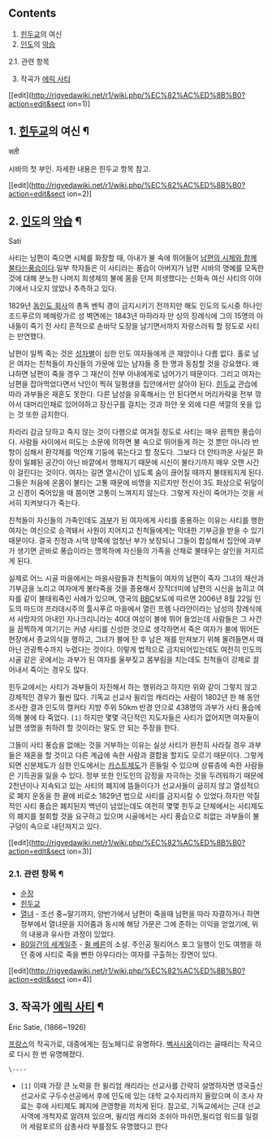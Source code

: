 ## Contents

    

1. [힌두교](%ED%9E%8C%EB%91%90%EA%B5%90.md)의 여신 
2. [인도](%EC%9D%B8%EB%8F%84.md)의 [악습](%EC%95%85%EC%8A%B5.md)
    

2.1. 관련 항목

3. 작곡가 [에릭 사티](%EC%97%90%EB%A6%AD%20%EC%82%AC%ED%8B%B0.md)

[[edit](http://rigvedawiki.net/r1/wiki.php/%EC%82%AC%ED%8B%B0?action=edit&sect
ion=1)]

## 1. [힌두교](%ED%9E%8C%EB%91%90%EA%B5%90.md)의 여신 ¶

  

सती

  

시바의 첫 부인. 자세한 내용은 힌두교 항목 참고.

  

[[edit](http://rigvedawiki.net/r1/wiki.php/%EC%82%AC%ED%8B%B0?action=edit&sect
ion=2)]

## 2. [인도](%EC%9D%B8%EB%8F%84.md)의 [악습](%EC%95%85%EC%8A%B5.md) ¶

  

Sati

  

사티는 남편이 죽으면 시체를 화장할 때, 아내가 불 속에 뛰어들어 [남편의 시체와 함께 불타는풍습이다](%EC%88%9C%EC%9E%A5.md).일부 학자들은 이 사티라는 풍습이 아버지가 남편 시바의 명예를 모독한 것에 대해
분노한 나머지 희생제의 불에 몸을 던져 희생했다는 신화속 여신 사티의 이야기에서 나오지 않았나 추측하고 있다.

  

1829년 [동인도 회사](%EB%8F%99%EC%9D%B8%EB%8F%84%20%ED%9A%8C%EC%82%AC.md)의 총독 벤틱
경이 금지시키기 전까지만 해도 인도의 도시중 하나인 조드푸르의 메헤랑가르 성 벽면에는 1843년 마하라자 만 싱의 장례식에 그의 15명의
아내들이 죽기 전 사티 흔적으로 손바닥 도장을 남기면서까지 자랑스러워 할 정도로 사티는 만연했다.

  

남편이 일찍 죽는 것은 [성차별](%EC%84%B1%EC%B0%A8%EB%B3%84.md)이 심한 인도 여자들에게 큰 재앙이나 다름
없다. 홀로 남은 여자는 친척들이 자신들의 가문에 있는 남자들 중 한 명과 동침할 것을 강요했다. 왜냐하면 남편이 죽을 경우 그 재산이 전부
아내에게로 넘어가기 때문이다. 그리고 여자는 남편을 잡아먹었다면서 낙인이 찍혀 일평생을 집안에서만 살아야 된다.
[힌두교](%ED%9E%8C%EB%91%90%EA%B5%90.md) 관습에 따라 과부들은 재혼도 못한다. 다른 남성을 유혹해서는 안
된다면서 머리카락을 전부 깎아서 대머리인채로 있어야하고 장신구를 걸치는 것과 하얀 옷 외에 다른 색깔의 옷을 입는 것 또한 금지한다.

  

차라리 감금 당하고 죽지 않는 것이 다행으로 여겨질 정도로 사티는 매우 끔찍한 풍습이다. 사람들 사이에서 떠도는 소문에 의하면 불 속으로
뛰어들게 하는 것 뿐만 아니라 반항이 심해서 환각제를 먹인채 기둥에 묶는다고 할 정도다. 그보다 더 안타까운 사실은 화장이 밀폐된 공간이
아닌 바깥에서 행해지기 때문에 시신이 불타기까지 매우 오랜 시간이 걸린다는 것이다. 여자는 길면 열시간이 넘도록 숨이 끊어질 때까지
불태워지게 된다. 그들은 처음에 온몸이 불타는 고통 때문에 비명을 지르지만 전신이 3도 화상으로 뒤덮이고 신경이 죽어있을 때 쯤이면 고통이
느껴지지 않는다. 그렇게 자신이 죽어가는 것을 서서히 지켜보다가 죽는다.

  

친척들이 자신들의 가족인데도 [과부](%EA%B3%BC%EB%B6%80.md)가 된 여자에게 사티를 종용하는 이유는 사티를 행한 여자는
여신으로 승격돼서 사원이 지어지고 친척들에게는 막대한 기부금을 받을 수 있기 때문이다. 결국 친정과 시댁 양쪽에 엄청난 부가 보장되니 그들이
합심해서 집안에 과부가 생기면 곧바로 풍습이라는 명목하에 자신들의 가족을 산채로 불태우는 살인을 저지르게 된다.

  

실제로 어느 시골 마을에서는 마을사람들과 친척들이 여자의 남편이 죽자 그녀의 재산과 기부금을 노리고 여자에게 불타죽을 것을 종용해서
장작더미에 남편의 시신을 눕히고 여자를 같이 불태워죽인 사례가 있으며, 영국의 [BBC](BBC.md)보도에 따르면 2006년 8월
22일 인도의 마드야 프라데시주의 툴시푸르 마을에서 열린 프렘 나라얀이라는 남성의 장례식에서 사망자의 아내인 자나크리니라는 40대 여성이
불에 뛰어 들었는데 사람들은 그 사건을 끔찍하게 여기기는 커녕 사티를 신성한 것으로 생각하면서 죽은 여자가 불에 뛰어든 현장에서 종교의식을
행하고, 그녀가 불에 탄 후 남은 재를 만져보기 위해 몰려들면서 때 아닌 관광특수까지 누렸다는 것이다. 이렇게 법적으로 금지되어있는데도
여전히 인도의 시골 같은 곳에서는 과부가 된 여자를 울부짖고 몸부림을 치는데도 친척들이 강제로 끌어내서 죽이는 경우도 많다.

  

힌두교에서는 사티가 과부들이 자진해서 하는 행위라고 하지만 위와 같이 그렇지 않고 강제적인 경우가 훨씬 많다. 기독교 선교사 윌리엄 캐리라는
사람이 1802년 한 해 동안 조사한 결과 인도의 캘커타 지방 주위 50km 반경 안으로 438명의 과부가 사티 풍습에 의해 불에 타
죽었다. `[1]` 하지만 몇몇 극단적인 지도자들은 사티가 없어지면 여자들이 남편 생명을 취하려 할 것이라는 말도 안 되는 주장을 한다.

  

그들이 사티 풍습을 없애는 것을 거부하는 이유는 실상 사티가 완전히 사라질 경우 과부들은 재혼을 할 것이고 다른 계급에 속한 사람과 결합을
할지도 모르기 때문이다. 그렇게 되면 신분제도가 심한 인도에서는 [카스트제도](%EC%B9%B4%EC%8A%A4%ED%8A%B8%20%EC%A0%9C%EB%8F%84.md)가 흔들릴 수 있으며 상류층에 속한
사람들은 기득권을 잃을 수 있다. 정부 또한 인도인의 감정을 자극하는 것을 두려워하기 때문에 2천년이나 지속되고 있는 사티의 폐지에
뜸들이다가 선교사들이 굽히지 않고 열성적으로 폐지 운동을 한 끝에 비로소 1829년 법으로 사티를 금지시킬 수 있었다.하지만 악질적인 사티
풍습은 폐지된지 백년이 넘었는데도 여전히 몇몇 힌두교 단체에서는 사티제도의 폐지를 철회할 것을 요구하고 있으며 시골에서는 사티 풍습으로
죄없는 과부들이 불구덩이 속으로 내던져지고 있다.

  

[[edit](http://rigvedawiki.net/r1/wiki.php/%EC%82%AC%ED%8B%B0?action=edit&sect
ion=3)]

### 2.1. 관련 항목 ¶

  

  * [순장](%EC%88%9C%EC%9E%A5.md)
  * [힌두교](%ED%9E%8C%EB%91%90%EA%B5%90.md)
  * [열녀](%EC%97%B4%EB%85%80.md) \- 조선 중~말기까지, 양반가에서 남편이 죽을때 남편을 따라 자결하거나 하면 정부에서 열녀문을 지어줌과 동시에 해당 가문은 그에 준하는 이익을 얻었기에, 위의 내용과 유사한 과정이 있었다.
  * [80일간의 세계일주](80%EC%9D%BC%EA%B0%84%EC%9D%98%20%EC%84%B8%EA%B3%84%EC%9D%BC%EC%A3%BC.md) \- [쥘 베른](%EC%A5%98%20%EB%B2%A0%EB%A5%B8.md)의 소설. 주인공 필리어스 포그 일행이 인도 여행을 하던 중에 사티로 죽을 뻔한 아우다라는 여자를 구출하는 장면이 있다.  

[[edit](http://rigvedawiki.net/r1/wiki.php/%EC%82%AC%ED%8B%B0?action=edit&sect
ion=4)]

## 3. 작곡가 [에릭 사티](%EC%97%90%EB%A6%AD%20%EC%82%AC%ED%8B%B0.md) ¶

  

Éric Satie, (1866~1926)

  

[프랑스](%ED%94%84%EB%9E%91%EC%8A%A4.md)의 작곡가로, 대중에게는 짐노페디로 유명하다.
[벡사시옹](%EB%B2%A1%EC%82%AC%EC%8B%9C%EC%98%B9.md)이라는 골때리는 작곡으로 다시 한 번 유명해졌다.

`\----`

  * `[1]` 이때 가장 큰 노력을 한 윌리엄 캐리라는 선교사를 간략히 설명하자면 영국출신 선교사로 구두수선공에서 후에 인도에 있는 대학 교수자리까지 올랐으며 이 조사 자료는 후에 사티제도 폐지에 큰영향을 끼치게 된다. 참고로, 기독교에서는 근대 선교사역에 개척자로 알려져 있으며, 윌리엄 캐리와 조쉬아 마쉬먼,윌리엄 워드를 일컬어 세람포르의 삼총사라 부를정도 유명했다고 한다

